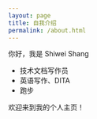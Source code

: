 ```yaml
---
layout: page
title: 自我介绍
permalink: /about.html
---
```


你好，我是 Shiwei Shang

- 技术文档写作员
- 英语写作、DITA
- 跑步

欢迎来到我的个人主页！